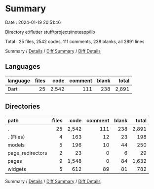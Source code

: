 # Summary

Date : 2024-01-19 20:51:46

Directory e:\\flutter stuff\\projects\\noteapp\\lib

Total : 25 files,  2542 codes, 111 comments, 238 blanks, all 2891 lines

Summary / [Details](details.md) / [Diff Summary](diff.md) / [Diff Details](diff-details.md)

## Languages
| language | files | code | comment | blank | total |
| :--- | ---: | ---: | ---: | ---: | ---: |
| Dart | 25 | 2,542 | 111 | 238 | 2,891 |

## Directories
| path | files | code | comment | blank | total |
| :--- | ---: | ---: | ---: | ---: | ---: |
| . | 25 | 2,542 | 111 | 238 | 2,891 |
| . (Files) | 4 | 163 | 12 | 23 | 198 |
| models | 5 | 196 | 10 | 44 | 250 |
| page_redirectors | 2 | 23 | 0 | 6 | 29 |
| pages | 9 | 1,548 | 0 | 84 | 1,632 |
| widgets | 5 | 612 | 89 | 81 | 782 |

Summary / [Details](details.md) / [Diff Summary](diff.md) / [Diff Details](diff-details.md)